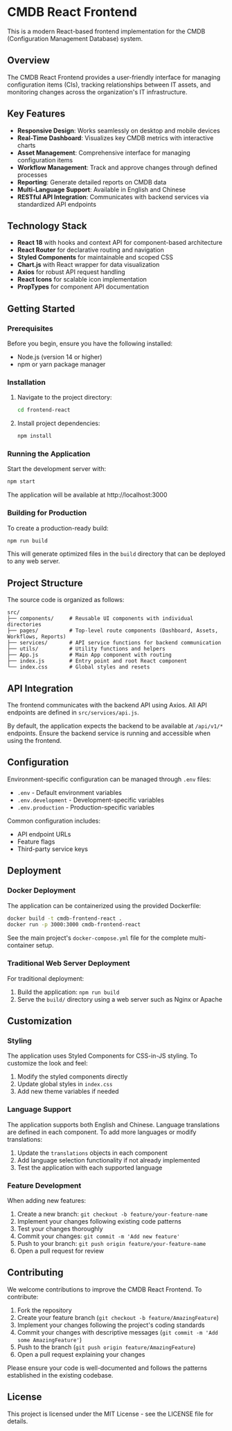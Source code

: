 # CMDB React Frontend

This is a modern React-based frontend implementation for the CMDB (Configuration Management Database) system.

## Overview

The CMDB React Frontend provides a user-friendly interface for managing configuration items (CIs), tracking relationships between IT assets, and monitoring changes across the organization's IT infrastructure.

## Key Features

- **Responsive Design**: Works seamlessly on desktop and mobile devices
- **Real-Time Dashboard**: Visualizes key CMDB metrics with interactive charts
- **Asset Management**: Comprehensive interface for managing configuration items
- **Workflow Management**: Track and approve changes through defined processes
- **Reporting**: Generate detailed reports on CMDB data
- **Multi-Language Support**: Available in English and Chinese
- **RESTful API Integration**: Communicates with backend services via standardized API endpoints

## Technology Stack

- **React 18** with hooks and context API for component-based architecture
- **React Router** for declarative routing and navigation
- **Styled Components** for maintainable and scoped CSS
- **Chart.js** with React wrapper for data visualization
- **Axios** for robust API request handling
- **React Icons** for scalable icon implementation
- **PropTypes** for component API documentation

## Getting Started

### Prerequisites

Before you begin, ensure you have the following installed:

- Node.js (version 14 or higher)
- npm or yarn package manager

### Installation

1. Navigate to the project directory:
   ```bash
   cd frontend-react
   ```

2. Install project dependencies:
   ```bash
   npm install
   ```

### Running the Application

Start the development server with:
```bash
npm start
```

The application will be available at http://localhost:3000

### Building for Production

To create a production-ready build:
```bash
npm run build
```

This will generate optimized files in the `build` directory that can be deployed to any web server.

## Project Structure

The source code is organized as follows:

```
src/
├── components/     # Reusable UI components with individual directories
├── pages/          # Top-level route components (Dashboard, Assets, Workflows, Reports)
├── services/       # API service functions for backend communication
├── utils/          # Utility functions and helpers
├── App.js          # Main App component with routing
├── index.js        # Entry point and root React component
└── index.css       # Global styles and resets
```

## API Integration

The frontend communicates with the backend API using Axios. All API endpoints are defined in `src/services/api.js`.

By default, the application expects the backend to be available at `/api/v1/*` endpoints. Ensure the backend service is running and accessible when using the frontend.

## Configuration

Environment-specific configuration can be managed through `.env` files:

- `.env` - Default environment variables
- `.env.development` - Development-specific variables
- `.env.production` - Production-specific variables

Common configuration includes:
- API endpoint URLs
- Feature flags
- Third-party service keys

## Deployment

### Docker Deployment

The application can be containerized using the provided Dockerfile:

```bash
docker build -t cmdb-frontend-react .
docker run -p 3000:3000 cmdb-frontend-react
```

See the main project's `docker-compose.yml` file for the complete multi-container setup.

### Traditional Web Server Deployment

For traditional deployment:

1. Build the application: `npm run build`
2. Serve the `build/` directory using a web server such as Nginx or Apache

## Customization

### Styling

The application uses Styled Components for CSS-in-JS styling. To customize the look and feel:

1. Modify the styled components directly
2. Update global styles in `index.css`
3. Add new theme variables if needed

### Language Support

The application supports both English and Chinese. Language translations are defined in each component. To add more languages or modify translations:

1. Update the `translations` objects in each component
2. Add language selection functionality if not already implemented
3. Test the application with each supported language

### Feature Development

When adding new features:

1. Create a new branch: `git checkout -b feature/your-feature-name`
2. Implement your changes following existing code patterns
3. Test your changes thoroughly
4. Commit your changes: `git commit -m 'Add new feature'`
5. Push to your branch: `git push origin feature/your-feature-name`
6. Open a pull request for review

## Contributing

We welcome contributions to improve the CMDB React Frontend. To contribute:

1. Fork the repository
2. Create your feature branch (`git checkout -b feature/AmazingFeature`)
3. Implement your changes following the project's coding standards
4. Commit your changes with descriptive messages (`git commit -m 'Add some AmazingFeature'`)
5. Push to the branch (`git push origin feature/AmazingFeature`)
6. Open a pull request explaining your changes

Please ensure your code is well-documented and follows the patterns established in the existing codebase.

## License

This project is licensed under the MIT License - see the LICENSE file for details.